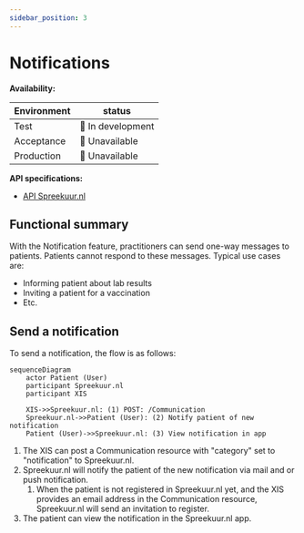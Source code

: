 ```yaml
---
sidebar_position: 3
---
```

# Notifications
**Availability:**

| Environment | status            |
|-------------|-------------------|
| Test        | 🚧 In development |
| Acceptance  | 🛑 Unavailable    |
| Production  | 🛑 Unavailable    |

**API specifications:**
* [API Spreekuur.nl](/openapi/notification-spreekuur)

## Functional summary
With the Notification feature, practitioners can send one-way messages to patients. Patients cannot respond to these messages.
Typical use cases are: 
* Informing patient about lab results
* Inviting a patient for a vaccination
* Etc.

## Send a notification
To send a notification, the flow is as follows:
```mermaid
sequenceDiagram
    actor Patient (User)
    participant Spreekuur.nl
    participant XIS
    
    XIS->>Spreekuur.nl: (1) POST: /Communication
    Spreekuur.nl->>Patient (User): (2) Notify patient of new notification
    Patient (User)->>Spreekuur.nl: (3) View notification in app
```

1. The XIS can post a Communication resource with "category" set to "notification" to Spreekuur.nl.
2. Spreekuur.nl will notify the patient of the new notification via mail and or push notification.
   1. When the patient is not registered in Spreekuur.nl yet, and the XIS provides an email address in the Communication resource,
      Spreekuur.nl will send an invitation to register.
3. The patient can view the notification in the Spreekuur.nl app.
